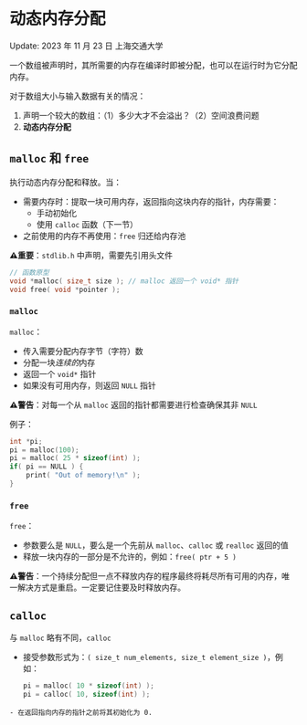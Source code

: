 # 动态内存分配
Update: 2023 年 11 月 23 日 上海交通大学

一个数组被声明时，其所需要的内存在编译时即被分配，也可以在运行时为它分配内存。

对于数组大小与输入数据有关的情况：
1. 声明一个较大的数组：（1）多少大才不会溢出？（2）空间浪费问题
2. **动态内存分配**

## `malloc` 和 `free`

执行动态内存分配和释放。当：
- 需要内存时：提取一块可用内存，返回指向这块内存的指针，内存需要：
	- 手动初始化
	- 使用 `calloc` 函数（下一节）
- 之前使用的内存不再使用：`free` 归还给内存池

**⚠️重要**：`stdlib.h` 中声明，需要先引用头文件

```c
// 函数原型
void *malloc( size_t size ); // malloc 返回一个 void* 指针
void free( void *pointer );
```

### `malloc`
`malloc`：
- 传入需要分配内存字节（字符）数
- 分配一块*连续的*内存
- 返回一个 `void*` 指针
- 如果没有可用内存，则返回 `NULL` 指针

**⚠️警告**：对每一个从 `malloc` 返回的指针都需要进行检查确保其非 `NULL`

例子：
```c
int *pi;
pi = malloc(100);
pi = malloc( 25 * sizeof(int) );
if( pi == NULL ) {
	print( "Out of memory!\n" );
}
```


### `free`
`free`：
- 参数要么是 `NULL`，要么是一个先前从 `malloc`、`calloc` 或 `realloc` 返回的值
- 释放一块内存的一部分是不允许的，例如：`free( ptr + 5 )`

**⚠️警告**：一个持续分配但一点不释放内存的程序最终将耗尽所有可用的内存，唯一解决方式是重启。一定要记住要及时释放内存。
## `calloc`
与 `malloc` 略有不同，`calloc` 
- 接受参数形式为：`( size_t num_elements, size_t element_size )`，例如：
	```c
	pi = malloc( 10 * sizeof(int) );
	pi = calloc( 10, sizeof(int) );
```
- 在返回指向内存的指针之前将其初始化为 0.
